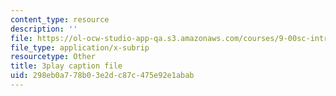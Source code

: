 ```yaml
---
content_type: resource
description: ''
file: https://ol-ocw-studio-app-qa.s3.amazonaws.com/courses/9-00sc-introduction-to-psychology-fall-2011/298eb0a778b03e2dc87c475e92e1abab_QvK6YdFKMY8.srt
file_type: application/x-subrip
resourcetype: Other
title: 3play caption file
uid: 298eb0a7-78b0-3e2d-c87c-475e92e1abab
---
```

